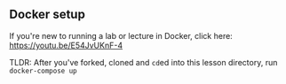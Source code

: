 ## Docker setup

If you're new to running a lab or lecture in Docker, click here: https://youtu.be/E54JvUKnF-4

TLDR: After you've forked, cloned and `cd`ed into this lesson directory, run `docker-compose up`
